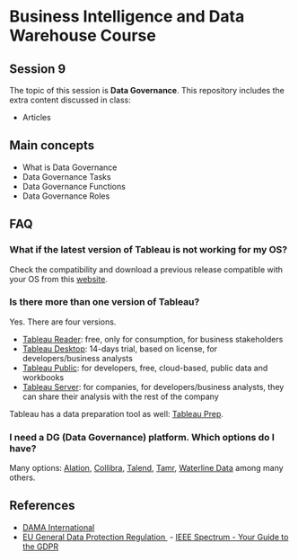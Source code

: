 # Business Intelligence and Data Warehouse Course

## Session 9

The topic of this session is **Data Governance**. This repository includes the extra content discussed in class:

  - Articles

## Main concepts

  - What is Data Governance
  - Data Governance Tasks
  - Data Governance Functions
  - Data Governance Roles

## FAQ

### What if the latest version of Tableau is not working for my OS?

Check the compatibility and download a previous release compatible with your OS from this [website](https://www.tableau.com/support/releases).

### Is there more than one version of Tableau?

Yes. There are four versions.

  - [Tableau Reader](https://www.tableau.com/products/reader): free, only for consumption, for business stakeholders
  - [Tableau Desktop](https://www.tableau.com/products/trial): 14-days trial, based on license, for developers/business analysts
  - [Tableau Public](https://public.tableau.com/s/): for developers, free, cloud-based, public data and workbooks
  - [Tableau Server](https://www.tableau.com/products/server/options): for companies, for developers/business analysts, they can share their analysis with the rest of the company

Tableau has a data preparation tool as well: [Tableau Prep](https://www.tableau.com/products/prep).

### I need a DG (Data Governance) platform. Which options do I have?

Many options: [Alation](https://alation.com), [Collibra](https://www.collibra.com), [Talend](https://www.talend.com/solutions/information-technology/data-governance-mdm/), [Tamr](https://www.tamr.com), [Waterline Data](https://www.waterlinedata.com) among many others.

## References

  - [DAMA International](https://dama.org)
  - [EU General Data Protection Regulation ](https://www.eugdpr.org)
  - [IEEE Spectrum - Your Guide to the GDPR](https://spectrum.ieee.org/telecom/internet/your-guide-to-the-gdpr)
